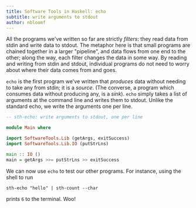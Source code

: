 ```yaml
---
title: Software Tools in Haskell: echo
subtitle: write arguments to stdout
author: nbloomf
---
```


All the programs we've written so far are strictly *filters*: they read data from stdin and write data to stdout. The metaphor here is that small programs are chained together in a larger "pipeline", and data flows from one end to the other; along the way, each filter changes the data in some way. By reading and writing from stdin and stdout, individual programs do not need to worry about where their data comes from and goes.

``echo`` is the first program we've written that *produces* data without needing to take any from stdin; it is a *source*. (The converse, a program which consumes data without producing any, is a *sink*). ``echo`` simply takes a list of arguments at the command line and writes them to stdout. Unlike the standard echo, we write the arguments one per line.


```haskell
-- sth-echo: write arguments to stdout, one per line

module Main where

import SoftwareTools.Lib (getArgs, exitSuccess)
import SoftwareTools.Lib.IO (putStrLns)

main :: IO ()
main = getArgs >>= putStrLns >> exitSuccess
```


We can now use ``echo`` to test our other programs. For instance, using the shell to run


```
sth-echo "hello" | sth-count --char
```


prints ``6`` to the terminal. Woo!
